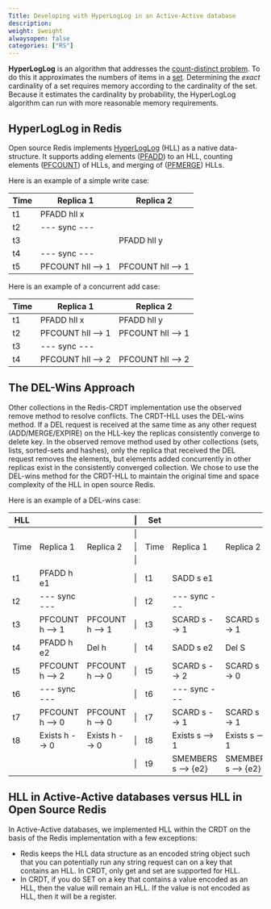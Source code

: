 ```yaml
---
Title: Developing with HyperLogLog in an Active-Active database
description:
weight: $weight
alwaysopen: false
categories: ["RS"]
---
```

**HyperLogLog** is an algorithm that addresses the [count-distinct problem](https://en.wikipedia.org/wiki/Count-distinct_problem).
To do this it approximates the numbers of items in a [set](https://en.wikipedia.org/wiki/Multiset).
Determining the _exact_ cardinality of a set requires memory according to the cardinality of the set.
Because it estimates the cardinality by probability, the HyperLogLog algorithm can run with more reasonable memory requirements.

## HyperLogLog in Redis

Open source Redis implements [HyperLogLog](https://redislabs.com/redis-best-practices/counting/hyperloglog/) (HLL) as a native data-structure.
It supports adding elements ([PFADD](https://redis.io/commands/pfadd)) to an HLL, counting elements ([PFCOUNT](https://redis.io/commands/pfcount)) of HLLs, and merging of ([PFMERGE](https://redis.io/commands/pfmerge)) HLLs.

Here is an example of a simple write case:

| Time | Replica 1         | Replica 2         |
| ---- | ----------------- | ----------------- |
| t1   | PFADD hll x       |                   |
| t2   | --- sync ---      |                   |
| t3   |                   | PFADD hll y       |
| t4   | --- sync ---      |                   |
| t5   | PFCOUNT hll --> 1 | PFCOUNT hll --> 1 |

Here is an example of a concurrent add case:

| Time | Replica 1         | Replica 2         |
| ---- | ----------------- | ----------------- |
| t1   | PFADD hll x       | PFADD hll y       |
| t2   | PFCOUNT hll --> 1 | PFCOUNT hll --> 1 |
| t3   | --- sync ---      |                   |
| t4   | PFCOUNT hll --> 2 | PFCOUNT hll --> 2 |

## The DEL-Wins Approach

Other collections in the Redis-CRDT implementation use the observed remove method to resolve conflicts.
The CRDT-HLL uses the DEL-wins method.
If a DEL request is received at the same time as any other request (ADD/MERGE/EXPIRE) on the HLL-key
the replicas consistently converge to delete key.
In the observed remove method used by other collections (sets, lists, sorted-sets and hashes),
only the replica that received the DEL request removes the elements, but elements added concurrently in other replicas exist in the consistently converged collection.
We chose to use the DEL-wins method for the CRDT-HLL to maintain the original time and space complexity of the HLL in open source Redis.

Here is an example of a DEL-wins case:

| HLL  |                 |                 | \|  | Set  |                     |                     |
| ---- | --------------- | --------------- | --- | ---- | ------------------- | ------------------- |
|      |                 |                 | \|  |      |                     |                     |
| Time | Replica 1       | Replica 2       | \|  | Time | Replica 1           | Replica 2           |
|      |                 |                 | \|  |      |                     |                     |
| t1   | PFADD h e1      |                 | \|  | t1   | SADD s e1           |                     |
| t2   | --- sync ---    |                 | \|  | t2   | --- sync ---        |                     |
| t3   | PFCOUNT h --> 1 | PFCOUNT h --> 1 | \|  | t3   | SCARD s --> 1       | SCARD s --> 1       |
| t4   | PFADD h e2      | Del h           | \|  | t4   | SADD s e2           | Del S               |
| t5   | PFCOUNT h --> 2 | PFCOUNT h --> 0 | \|  | t5   | SCARD s --> 2       | SCARD s --> 0       |
| t6   | --- sync ---    |                 | \|  | t6   | --- sync ---        |                     |
| t7   | PFCOUNT h --> 0 | PFCOUNT h --> 0 | \|  | t7   | SCARD s --> 1       | SCARD s --> 1       |
| t8   | Exists h --> 0  | Exists h --> 0  | \|  | t8   | Exists s --> 1      | Exists s --> 1      |
|      |                 |                 | \|  | t9   | SMEMBERS s --> {e2} | SMEMBERS s --> {e2} |

## HLL in Active-Active databases versus HLL in Open Source Redis

In Active-Active databases, we implemented HLL within the CRDT on the basis of the Redis implementation with a few exceptions:

- Redis keeps the HLL data structure as an encoded string object
    such that you can potentially run any string request can on a key that contains an HLL. In CRDT, only get and set are supported for HLL.
- In CRDT, if you do SET on a key that contains a value encoded as an HLL, then the value will remain an HLL. If the value is not encoded as HLL, then it will be a register.
